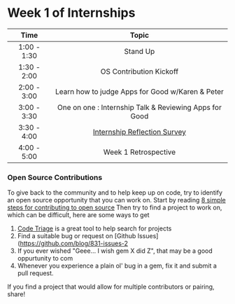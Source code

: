 # Week 1 of Internships

| Time       | Topic |
|:----------:|:-----------------------------:|
|1:00 - 1:30 | Stand Up                      |
|1:30 - 2:00 | OS Contribution Kickoff       |
|2:00 - 3:00 | Learn how to judge Apps for Good w/Karen & Peter  |
|3:00 - 3:30 | One on one : Internship Talk & Reviewing Apps for Good  |
|3:30 - 4:00 | [Internship Reflection Survey](https://docs.google.com/forms/d/18eQe1EbBtfA_3VVt3bI7APVd-_QqRPiCWrKzowrJydk/viewform?usp=send_form)  |
|4:00 - 5:00 | Week 1 Retrospective          |

### Open Source Contributions

To give back to the community and to help keep up on code, try to identify an open 
source opportunity that you can work on. Start by reading 
[8 simple steps for contributing to open source](http://www.sitepoint.com/8-simple-steps-for-contributing-to-open-source/)
Then try to find a project to work on, which can be difficult, here are some ways to get 

1. [Code Triage](http://www.codetriage.com/) is a great tool to help search for projects 
2. Find a suitable bug or request on [Github Issues](https://github.com/blog/831-issues-2
3. If you ever wished "Geee... I wish gem X did Z", that may be a good oppurtunity to com
4. Whenever you experience a plain ol' bug in a gem, fix it and submit a pull request.

If you find a project that would allow for multiple contributors or pairing, share!


